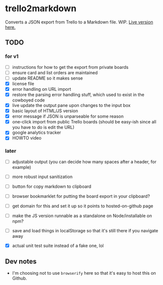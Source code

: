 # trello2markdown
Converts a JSON export from Trello to a Markdown file. WIP.
<a href="http://caseybrant.com/trello2markdown">Live version here.</a>

## TODO
### for v1
- [ ] instructions for how to get the export from private boards
- [ ] ensure card and list orders are maintained
- [ ] update README so it makes sense
- [x] license file
- [x] error handling on URL import
- [x] restore the parsing error handling stuff, which used to exist in the cowboyed code
- [x] live update the output pane upon changes to the input box
- [x] basic layout of HTML/JS version
- [x] error message if JSON is unparseable for some reason
- [x] one-click import from public Trello boards (should be easy-ish since all you have to do is edit the URL)
- [x] google analytics tracker
- [x] HOWTO video

### later
- [ ] adjustable output (you can decide how many spaces after a header, for example)
- [ ] more robust input sanitization
- [ ] button for copy markdown to clipboard
- [ ] browser bookmarklet for putting the board export in your clipboard?
- [ ] get domain for this and set it up so it points to hosted-on-github page
- [ ] make the JS version runnable as a standalone on Node/installable on npm?
- [ ] save and load things in localStorage so that it's still there if you navigate away
- [x] actual unit test suite instead of a fake one, lol


## Dev notes
* I'm choosing not to use `browserify` here so that it's easy to host this on Github.
